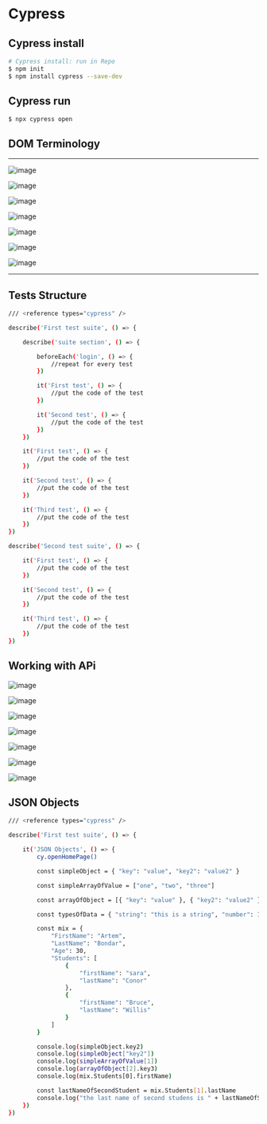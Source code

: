 # Cypress
## Cypress install
```bash
# Cypress install: run in Repo
$ npm init
$ npm install cypress --save-dev
```
## Cypress run
```
$ npx cypress open
```

## DOM Terminology
---

![image](https://github.com/timeektt/cy-testing/assets/159244256/5a4736eb-6c36-49eb-8611-2b536e4c7405)

![image](https://github.com/timeektt/cy-testing/assets/159244256/202f583a-f2fe-4a2c-90af-b67cc9ad0bea)

![image](https://github.com/timeektt/cy-testing/assets/159244256/eed0a18f-e2f7-47d5-b6e0-7295c151866f)

![image](https://github.com/timeektt/cy-testing/assets/159244256/8fb2fa53-150a-497c-a2cb-e8c7d3aac0f8)

![image](https://github.com/timeektt/cy-testing/assets/159244256/4f70ef3f-1042-40da-a495-602587bfb947)

![image](https://github.com/timeektt/cy-testing/assets/159244256/b74e939a-0629-47c3-91ea-4d0835539ef2)

![image](https://github.com/timeektt/cy-testing/assets/159244256/7384a480-9460-4e2b-ad49-a324de9ab634)

---

## Tests Structure

```bash
/// <reference types="cypress" />

describe('First test suite', () => {

    describe('suite section', () => {

        beforeEach('login', () => {
            //repeat for every test
        })

        it('First test', () => {
            //put the code of the test
        })

        it('Second test', () => {   
            //put the code of the test
        })
    })

    it('First test', () => {
        //put the code of the test
    })

    it('Second test', () => {
        //put the code of the test
    })

    it('Third test', () => {
        //put the code of the test
    })
})

describe('Second test suite', () => {

    it('First test', () => {
        //put the code of the test
    })

    it('Second test', () => {
        //put the code of the test
    })

    it('Third test', () => {
        //put the code of the test
    })
})
```

## Working with APi
![image](https://github.com/timeektt/cy-testing/assets/159244256/4a42822e-103a-4f88-8ba8-61e70b2b867b)

![image](https://github.com/timeektt/cy-testing/assets/159244256/f7566053-7121-4bbd-9b17-24e6147114cd)

![image](https://github.com/timeektt/cy-testing/assets/159244256/bd2cdf7e-6291-41a5-b374-f56c15bee95c)

![image](https://github.com/timeektt/cy-testing/assets/159244256/e0cdfc59-acde-44a4-ad3e-7e7c84294f71)

![image](https://github.com/timeektt/cy-testing/assets/159244256/3fcec33a-07ad-4c41-9923-3b26930bdfd3)

![image](https://github.com/timeektt/cy-testing/assets/159244256/d656235e-ed33-456f-88dd-2b7e7d53414a)

![image](https://github.com/timeektt/cy-testing/assets/159244256/a49dfa3e-a8f8-46dc-a0d5-7deee8becfbe)

## JSON Objects

```bash
/// <reference types="cypress" />

describe('First test suite', () => {

    it('JSON Objects', () => {
        cy.openHomePage()

        const simpleObject = { "key": "value", "key2": "value2" }

        const simpleArrayOfValue = ["one", "two", "three"]

        const arrayOfObject = [{ "key": "value" }, { "key2": "value2" }, { "key3": "value3" }]

        const typesOfData = { "string": "this is a string", "number": 10 }

        const mix = {
            "FirstName": "Artem",
            "LastName": "Bondar",
            "Age": 30,
            "Students": [
                {
                    "firstName": "sara",
                    "lastName": "Conor"
                },
                {
                    "firstName": "Bruce",
                    "lastName": "Willis"
                }
            ]
        }

        console.log(simpleObject.key2)
        console.log(simpleObject["key2"])
        console.log(simpleArrayOfValue[1])
        console.log(arrayOfObject[2].key3)
        console.log(mix.Students[0].firstName)

        const lastNameOfSecondStudent = mix.Students[1].lastName
        console.log("the last name of second studens is " + lastNameOfSecondStudent)
    })
})
```
